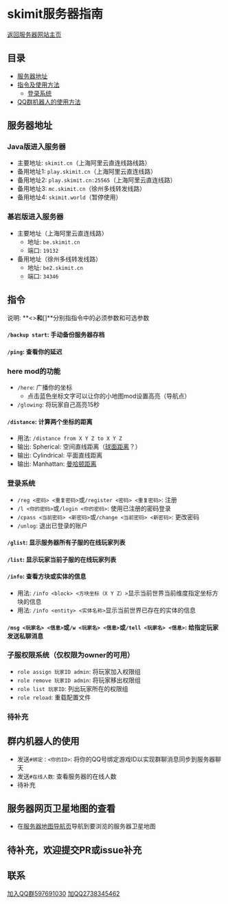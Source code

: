 # skimit服务器指南
[返回服务器网站主页](../)  
## 目录
- [服务器地址](#服务器地址)
- [指令及使用方法](#指令)
  - [登录系统](#登录系统)
- [QQ群机器人的使用方法](#群内机器人的使用)
## 服务器地址
### Java版进入服务器
- 主要地址: `skimit.cn`（上海阿里云直连线路线路）  
- 备用地址1: `play.skimit.cn`（上海阿里云直连线路）  
- 备用地址2: `play.skimit.cn:25565`（上海阿里云直连线路）  
- 备用地址3: `mc.skimit.cn`（徐州多线转发线路）
- 备用地址4: `skimit.world`（暂停使用）  
### 基岩版进入服务器
- 主要地址（上海阿里云直连线路）
  - 地址: `be.skimit.cn`  
  - 端口: `19132`  
- 备用地址（徐州多线转发线路）  
  - 地址: `be2.skimit.cn`  
  - 端口: `34346`  

## 指令
说明: **<>**和**[]**分别指指令中的必须参数和可选参数
#### `/backup start`: 手动备份服务器存档
#### `/ping`: 查看你的延迟
### here mod的功能
- `/here`: 广播你的坐标  
  - 点击蓝色坐标文字可以让你的小地图mod设置高亮（导航点）  
- `/glowing`: 将玩家自己高亮15秒  
#### `/distance`: 计算两个坐标的距离
  - 用法: `/distance from X Y Z to X Y Z`  
  - 输出: Spherical: 空间直线距离（[球面距离](https://baike.baidu.com/item/%E7%90%83%E9%9D%A2%E8%B7%9D%E7%A6%BB)？）  
  - 输出: Cylindrical: 平面直线距离  
  - 输出: Manhattan: [曼哈顿距离](https://baike.baidu.com/item/%E6%9B%BC%E5%93%88%E9%A1%BF%E8%B7%9D%E7%A6%BB)  
### 登录系统
  - `/reg <密码> <重复密码>`或`/register <密码> <重复密码>`: 注册  
  - `/l <你的密码>`或`/login <你的密码>`: 使用已注册的密码登录  
  - `/cpass <当前密码> <新密码>`或`/change <当前密码> <新密码>`: 更改密码  
  - `/unlog`: 退出已登录的账户  
#### `/glist`: 显示服务器所有子服的在线玩家列表
#### `/list`: 显示玩家当前子服的在线玩家列表
#### `/info`: 查看方块或实体的信息
  - 用法: `/info <block> <方块坐标（X Y Z）>`显示当前世界当前维度指定坐标方块的信息  
  - 用法: `/info <entity> <实体名称>`显示当前世界已存在的实体的信息  
#### `/msg <玩家名> <信息>`或`/w <玩家名> <信息>`或`/tell <玩家名> <信息>`: 给指定玩家发送**私聊**消息
### 子服权限系统（仅权限为owner的可用）
  - `role assign 玩家ID admin`: 将玩家加入权限组  
  - `role remove 玩家ID admin`: 将玩家移出权限组  
  - `role list 玩家ID`: 列出玩家所在的权限组  
  - `role reload`: 重载配置文件  
### 待补充 

## 群内机器人的使用
- 发送`#绑定：<你的ID>`: 将你的QQ号绑定游戏ID以实现群聊消息同步到服务器聊天  
- 发送`#在线人数`: 查看服务器的在线人数  
- 待补充  

## 服务器网页卫星地图的查看
- 在[服务器地图导航页](../map/)导航到要浏览的服务器卫星地图  

## 待补充，欢迎提交PR或issue补充

## 联系
[加入QQ群597691030](https://jq.qq.com/?_wv=1027&k=5GAlEKg)
[加QQ2738345462](http://wpa.qq.com/msgrd?v=3&uin=2738345462&site=qq&menu=yes)

